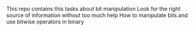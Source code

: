 This repo contains this tasks about bit manipulation
Look for the right source of information without too much help
How to manipulate bits and use bitwise operators in binary
